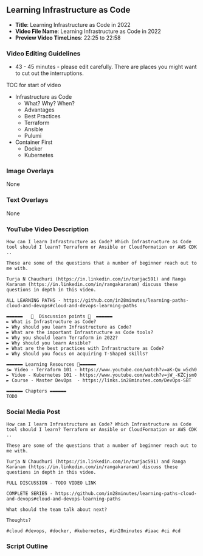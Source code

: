 ##  Learning Infrastructure as Code

- **Title**: Learning Infrastructure as Code in 2022
- **Video File Name**: Learning Infrastructure as Code in 2022
- **Preview Video TimeLines**: 22:25 to 22:58

### Video Editing Guidelines

- 43 - 45 minutes - please edit carefully. There are places you might want to cut out the interruptions.

TOC for start of video

- Infrastructure as Code
	- What? Why? When?
	- Advantages
	- Best Practices
	- Terraform
	- Ansible
	- Pulumi
- Container First
	- Docker
	- Kubernetes


### Image Overlays

None

### Text Overlays

None

### YouTube Video Description


```
How can I learn Infrastructure as Code? Which Infrastructure as Code tool should I learn? Terraform or Ansible or CloudFormation or AWS CDK ..

These are some of the questions that a number of beginner reach out to me with.

Turja N Chaudhuri (https://in.linkedin.com/in/turjac591) and Ranga Karanam (https://in.linkedin.com/in/rangakaranam) discuss these questions in depth in this video.

ALL LEARNING PATHS - https://github.com/in28minutes/learning-paths-cloud-and-devops#cloud-and-devops-learning-paths

▬▬▬▬▬▬   💎  Discussion points 💎  ▬▬▬▬▬▬ 
► What is Infrastructure as Code?
► Why should you learn Infrastructure as Code?
► What are the important Infrastructure as Code tools?
► Why you should learn Terraform in 2022?
► Why should you learn Ansible?
► What are the best practices with Infrastructure as Code?
► Why should you focus on acquiring T-Shaped skills?

▬▬▬▬▬▬ Learning Resources 🔗▬▬▬▬▬▬ 
s► Video - Terraform 101 - https://www.youtube.com/watch?v=aK-Qu_w5ch0
► Video - Kubernetes 101 - https://www.youtube.com/watch?v=jW_-KZCjsm0
► Course - Master DevOps  - https://links.in28minutes.com/DevOps-SBT

▬▬▬▬▬▬ Chapters ▬▬▬▬▬▬ 
TODO
```


### Social Media Post

```
How can I learn Infrastructure as Code? Which Infrastructure as Code tool should I learn? Terraform or Ansible or CloudFormation or AWS CDK ..

These are some of the questions that a number of beginner reach out to me with.

Turja N Chaudhuri (https://in.linkedin.com/in/turjac591) and Ranga Karanam (https://in.linkedin.com/in/rangakaranam) discuss these questions in depth in this video.

FULL DISCUSSION - TODO VIDEO LINK

COMPLETE SERIES - https://github.com/in28minutes/learning-paths-cloud-and-devops#cloud-and-devops-learning-paths

What should the team talk about next? 

Thoughts?

#cloud #devops, #docker, #kubernetes, #in28minutes #iaac #ci #cd
```

### Script Outline

```
```